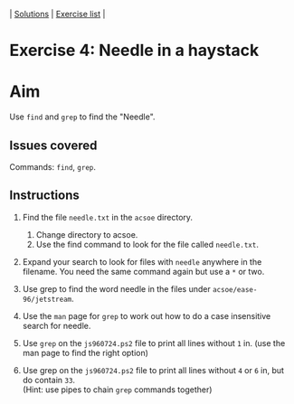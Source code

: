 | [Solutions](shell_exercise4_find_sol.md) | [Exercise list](shell_exercise_index.md) |

# Exercise 4: Needle in a haystack

# Aim
Use `find` and `grep` to find the "Needle".

## Issues covered
Commands: `find`, `grep`.

## Instructions

1. Find the file `needle.txt` in the `acsoe` directory.
    1. Change directory to acsoe.
    2. Use the find command to look for the file called `needle.txt`.

2. Expand your search to look for files with `needle` anywhere in the filename. You need the same command again but use a `*` or two. 
3. Use grep to find the word needle in the files under `acsoe/ease-96/jetstream`.
4. Use the `man` page for `grep` to work out how to do a case insensitive search for needle. 
5. Use `grep` on the `js960724.ps2` file to print all lines without `1` in. (use the man page to find the right option)
6. Use grep on the `js960724.ps2` file to print all lines without `4` or `6` in, but do contain `33`.  
   (Hint: use pipes to  chain `grep` commands together)


